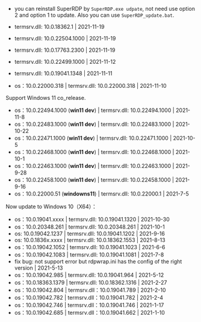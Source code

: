 
* you can reinstall SuperRDP by `SuperRDP.exe udpate`, not need use option 2 and option 1 to update. Also you can use `SuperRDP_update.bat`.

* termsrv.dll: 10.0.18362.1 | 2021-11-19
* termsrv.dll: 10.0.22504.1000 | 2021-11-19
* termsrv.dll: 10.0.17763.2300 | 2021-11-19
* termsrv.dll: 10.0.22499.1000 | 2021-11-12
* termsrv.dll: 10.0.19041.1348 | 2021-11-11
* os：10.0.22000.318 | termsrv.dll: 10.0.22000.318 | 2021-11-10

Support Windows 11 co_release.

* os：10.0.22494.1000 (**win11 dev**) | termsrv.dll: 10.0.22494.1000 | 2021-11-8
* os：10.0.22483.1000 (**win11 dev**) | termsrv.dll: 10.0.22483.1000 | 2021-10-22
* os：10.0.22471.1000 (**win11 dev**) | termsrv.dll: 10.0.22471.1000 | 2021-10-5
* os：10.0.22468.1000 (**win11 dev**) | termsrv.dll: 10.0.22468.1000 | 2021-10-1
* os：10.0.22463.1000 (**win11 dev**) | termsrv.dll: 10.0.22463.1000 | 2021-9-28
* os：10.0.22458.1000 (**win11 dev**) | termsrv.dll: 10.0.22458.1000 | 2021-9-16
* os：10.0.22000.51 (**windowns11**) | termsrv.dll: 10.0.22000.1 | 2021-7-5

Now update to Windows 10（X64）：

* os：10.0.19041.xxxx | termsrv.dll: 10.0.19041.1320 | 2021-10-30
* os：10.0.20348.261 | termsrv.dll: 10.0.20348.261 | 2021-10-1
* os: 10.0.19042.1237 | termsrv.dll: 10.0.19041.1202 | 2021-9-16
* os: 10.0.1836x.xxxx | termsrv.dll: 10.0.18362.1553 | 2021-8-13
* os：10.0.19042.1052 | termsrv.dll: 10.0.19041.1023 | 2021-6-6
* os：10.0.19042.1083 | termsrv.dll: 10.0.19041.1081 | 2021-7-8
* fix bug: not support error but rdpwrap.ini has the config of the right version | 2021-5-13
* os：10.0.19042.985 | termsrv.dll: 10.0.19041.964 | 2021-5-12
* os：10.0.18363.1379 | termsrv.dll: 10.0.18362.1316 | 2021-2-27
* os：10.0.19042.804 | termsrv.dll：10.0.19041.789 | 2021-2-10
* os：10.0.19042.782 | termsrv.dll：10.0.19041.782 | 2021-2-4
* os：10.0.19042.746 | termsrv.dll：10.0.19041.746 | 2021-1-17
* os：10.0.19042.685 | termsrv.dll：10.0.19041.662 | 2021-1-10
